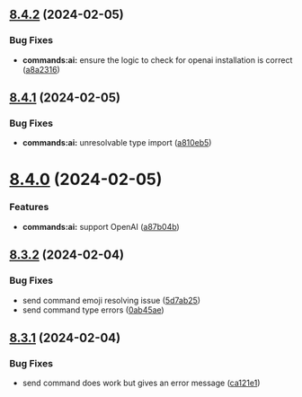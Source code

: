 ## [8.4.2](https://github.com/onesoft-sudo/sudobot/compare/v8.4.1...v8.4.2) (2024-02-05)


### Bug Fixes

* **commands:ai:** ensure the logic to check for openai installation is correct ([a8a2316](https://github.com/onesoft-sudo/sudobot/commit/a8a23163be2b47281fbb7911fe989085fb0cb614))



## [8.4.1](https://github.com/onesoft-sudo/sudobot/compare/v8.4.0...v8.4.1) (2024-02-05)


### Bug Fixes

* **commands:ai:** unresolvable type import ([a810eb5](https://github.com/onesoft-sudo/sudobot/commit/a810eb57fa56cc86dfeb956fc55650011a7c00cc))



# [8.4.0](https://github.com/onesoft-sudo/sudobot/compare/v8.3.2...v8.4.0) (2024-02-05)


### Features

* **commands:ai:** support OpenAI ([a87b04b](https://github.com/onesoft-sudo/sudobot/commit/a87b04b09d3bf08a7c1095046942597772df2e29))



## [8.3.2](https://github.com/onesoft-sudo/sudobot/compare/v8.3.1...v8.3.2) (2024-02-04)


### Bug Fixes

* send command emoji resolving issue ([5d7ab25](https://github.com/onesoft-sudo/sudobot/commit/5d7ab259df4ae2350da7d348b0e25d98431b9eb5))
* send command type errors ([0ab45ae](https://github.com/onesoft-sudo/sudobot/commit/0ab45aed2029bf345f4913fe5d6ba630a76540d0))



## [8.3.1](https://github.com/onesoft-sudo/sudobot/compare/v8.3.0...v8.3.1) (2024-02-04)


### Bug Fixes

* send command does work but gives an error message ([ca121e1](https://github.com/onesoft-sudo/sudobot/commit/ca121e1a898c5f799109bbb83be40b7a2feb826a))



